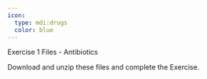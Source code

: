 ```yaml
---
icon:
  type: mdi:drugs
  color: blue
---
```

Exercise 1 Files - Antibiotics

Download and unzip these files and complete the Exercise.

